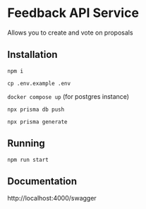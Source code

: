 # Feedback API Service
Allows you to create and vote on proposals

## Installation
`npm i`

`cp .env.example .env`

`docker compose up` (for postgres instance)

`npx prisma db push`

`npx prisma generate`


## Running
`npm run start`

## Documentation
http://localhost:4000/swagger
